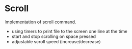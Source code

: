 # Scroll

Implementation of scroll command.

- using timers to print file to the screen one line at the time
- start and stop scrolling on space pressed
- adjustable scroll speed (increase/decrease)
